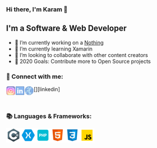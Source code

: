 ### Hi there, I'm Karam 👋

## I'm a Software & Web Developer
- 🔭 I’m currently working on a [Nothing][website]
- 🌱 I’m currently learning Xamarin
- 👯 I’m looking to collaborate with other content creators
- 🥅 2020 Goals: Contribute more to Open Source projects

### 📱 Connect with me:

[<img align="left" title="Karam Alhamoud | Instagram" width="25px" src="https://github.com/karamalhamoud/karamalhamoud/raw/main/instagram.png" />][instagram]
[<img align="left" title="Karam Alhamoud | LinkedIn" width="25px" src="https://github.com/karamalhamoud/karamalhamoud/raw/main/linkedin.png" />][linkedin]
[<img align="left" title="karam.dev" width="25px" src="https://github.com/karamalhamoud/karamalhamoud/raw/main/web.png" />][website]

<br />

### 📚 Languages & Frameworks:

<img align="left" title="C#" width="40px" src="https://github.com/karamalhamoud/karamalhamoud/raw/main/cs.png" />
<img align="left" title="Xamarin" width="40px" src="https://github.com/karamalhamoud/karamalhamoud/raw/main/xa.png" />
<img align="left" title="Php" width="40px" src="https://github.com/karamalhamoud/karamalhamoud/raw/main/php.png" />
<img align="left" title="HTML5" width="40px" src="https://github.com/karamalhamoud/karamalhamoud/raw/main/html.png" />
<img align="left" title="CSS3" width="40px" src="https://github.com/karamalhamoud/karamalhamoud/raw/main/css.png" />
<img align="left" title="Javascript" width="40px" src="https://github.com/karamalhamoud/karamalhamoud/raw/main/js.png" />

<br />
<br />
<br />


[website]: https://karam.dev/
[instagram]: https://www.instagram.com/karam.alhamoud/
